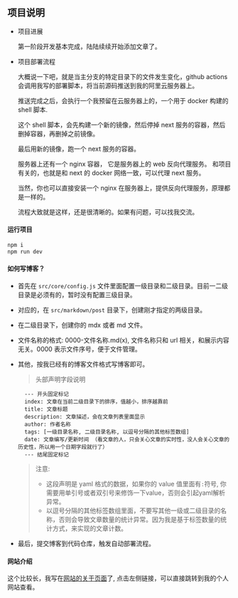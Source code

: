 ## 项目说明

- 项目进展

  第一阶段开发基本完成，陆陆续续开始添加文章了。

- 项目部署流程

  大概说一下吧，就是当主分支的特定目录下的文件发生变化，github actions 会调用我写的部署脚本，将当前源码推送到我的阿里云服务器上。

  推送完成之后，会执行一个我预留在云服务器上的，一个用于 docker 构建的 shell 脚本.

  这个 shell 脚本，会先构建一个新的镜像，然后停掉 next 服务的容器，然后删掉容器，再删掉之前镜像。

  最后用新的镜像，跑一个 next 服务的容器。

  服务器上还有一个 nginx 容器， 它是服务器上的 web 反向代理服务。 和项目有关的，也就是和 next 的 docker 网络一致，可以代理 next 服务。

  当然，你也可以直接安装一个 nginx 在服务器上，提供反向代理服务，原理都是一样的。

  流程大致就是这样，还是很清晰的。如果有问题，可以找我交流。


#### 运行项目

```bash
npm i
npm run dev
```

#### 如何写博客？

- 首先在 `src/core/config.js` 文件里面配置一级目录和二级目录。目前一二级目录是必须有的，暂时没有配置三级目录。
- 对应的，在 `src/markdown/post` 目录下，创建刚才指定的两级目录。
- 在二级目录下，创建你的 mdx 或者 md 文件。
- 文件名称的格式: 0000-文件名称.md(x), 文件名称只和 url 相关，和展示内容无关。0000 表示文件序号，便于文件管理。
- 其他，按我已经有的博客文件格式写博客即可。

  > 头部声明字段说明
  ```
    --- 开头固定标记
    index: 文章在当前二级目录下的排序，值越小，排序越靠前
    title: 文章标题
    description: 文章描述，会在文章列表里面显示
    author: 作者名称
    tags: [一级目录名称, 二级目录名称, 以逗号分隔的其他标签数组]
    date: 文章编写/更新时间 （看文章的人，只会关心文章的实时性，没人会关心文章的历史性，所以用一个日期字段就行了）
    --- 结尾固定标记
  ```
  > 注意: 
  > 
  > - 这段声明是 yaml 格式的数据，如果你的 value 值里面有`:`符号, 你需要用单引号或者双引号来修饰一下value，否则会引起yaml解析异常。
  > - 以逗号分隔的其他标签数组里面，不要写其他一级或二级目录的名称，否则会导致文章数量的统计异常。因为我是基于标签数量的统计方式，来实现的文章计数。

- 最后，提交博客到代码仓库，触发自动部署流程。


#### 网站介绍

这个比较长，我写在[网站的关于页面](https://www.yangfei.wiki/about)了, 点击左侧链接，可以直接跳转到我的个人网站查看。

